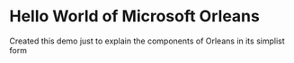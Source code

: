 # Hello World of Microsoft Orleans
Created this demo just to explain the components of Orleans in its simplist form
